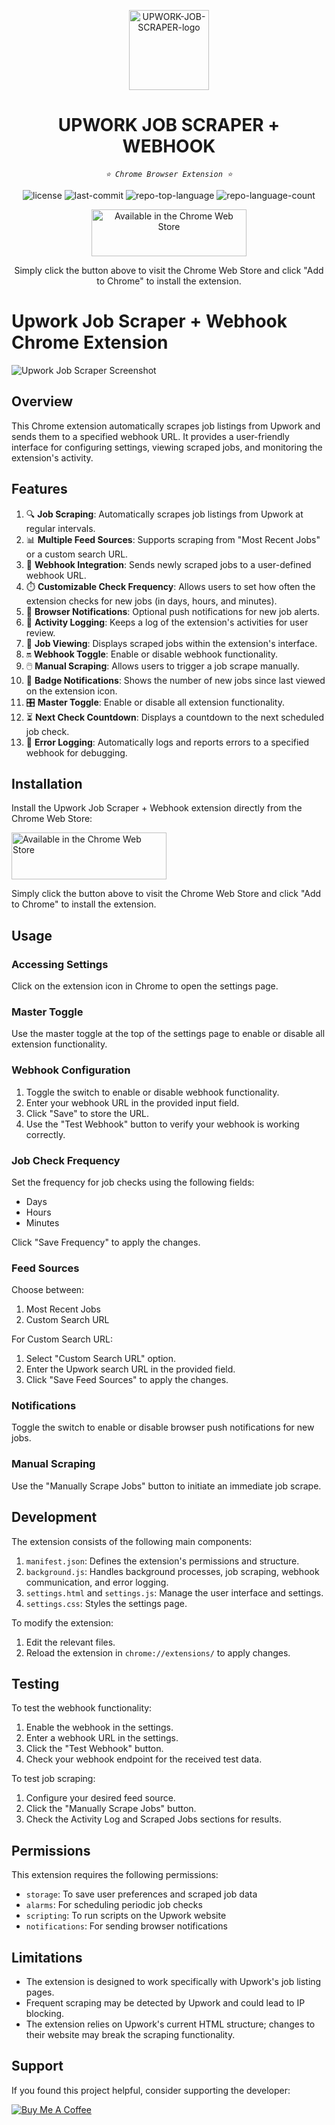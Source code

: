 <p align="center">
  <img src="upwork-job-scraper/icon128.png" width="128" height="128" alt="UPWORK-JOB-SCRAPER-logo">
</p>
<p align="center">
    <h1 align="center">UPWORK JOB SCRAPER + WEBHOOK</h1>
</p>
<p align="center">
    <em><code>⭐ Chrome Browser Extension ⭐</code></em>
</p>
<p align="center">
	<img src="https://img.shields.io/github/license/warezit/Upwork-Job-Scraper?style=default&logo=opensourceinitiative&logoColor=white&color=0080ff" alt="license">
	<img src="https://img.shields.io/github/last-commit/warezit/Upwork-Job-Scraper?style=default&logo=git&logoColor=white&color=0080ff" alt="last-commit">
	<img src="https://img.shields.io/github/languages/top/warezit/Upwork-Job-Scraper?style=default&color=0080ff" alt="repo-top-language">
	<img src="https://img.shields.io/github/languages/count/warezit/Upwork-Job-Scraper?style=default&color=0080ff" alt="repo-language-count">
</p>
<p align="center">
  <a href="https://chromewebstore.google.com/detail/upwork-job-scraper-+-webh/mojpfejnpifdgjjknalhghclnaifnjkg?authuser=0&hl=en" target="_blank">
    <img src="https://storage.googleapis.com/web-dev-uploads/image/WlD8wC6g8khYWPJUsQceQkhXSlv1/iNEddTyWiMfLSwFD6qGq.png" alt="Available in the Chrome Web Store" width="248" height="75">
  </a>
</p>

<p align="center">
  Simply click the button above to visit the Chrome Web Store and click "Add to Chrome" to install the extension.
</p>

# Upwork Job Scraper + Webhook Chrome Extension

![Upwork Job Scraper Screenshot](upwork-job-scraper/screenshot-1.30.png)

## Overview

This Chrome extension automatically scrapes job listings from Upwork and sends them to a specified webhook URL. It provides a user-friendly interface for configuring settings, viewing scraped jobs, and monitoring the extension's activity.

## Features

1. 🔍 **Job Scraping**: Automatically scrapes job listings from Upwork at regular intervals.
2. 📊 **Multiple Feed Sources**: Supports scraping from "Most Recent Jobs" or a custom search URL.
3. 🔗 **Webhook Integration**: Sends newly scraped jobs to a user-defined webhook URL.
4. ⏱️ **Customizable Check Frequency**: Allows users to set how often the extension checks for new jobs (in days, hours, and minutes).
5. 🔔 **Browser Notifications**: Optional push notifications for new job alerts.
6. 📝 **Activity Logging**: Keeps a log of the extension's activities for user review.
7. 👀 **Job Viewing**: Displays scraped jobs within the extension's interface.
8. 🔛 **Webhook Toggle**: Enable or disable webhook functionality.
9. 🖱️ **Manual Scraping**: Allows users to trigger a job scrape manually.
10. 🔢 **Badge Notifications**: Shows the number of new jobs since last viewed on the extension icon.
11. 🎛️ **Master Toggle**: Enable or disable all extension functionality.
12. ⏳ **Next Check Countdown**: Displays a countdown to the next scheduled job check.
13. 🐞 **Error Logging**: Automatically logs and reports errors to a specified webhook for debugging.

## Installation

Install the Upwork Job Scraper + Webhook extension directly from the Chrome Web Store:

<a href="https://chromewebstore.google.com/detail/upwork-job-scraper-+-webh/mojpfejnpifdgjjknalhghclnaifnjkg?authuser=0&hl=en" target="_blank">
  <img src="https://storage.googleapis.com/web-dev-uploads/image/WlD8wC6g8khYWPJUsQceQkhXSlv1/iNEddTyWiMfLSwFD6qGq.png" alt="Available in the Chrome Web Store" width="248" height="75">
</a>

Simply click the button above to visit the Chrome Web Store and click "Add to Chrome" to install the extension.

## Usage

### Accessing Settings

Click on the extension icon in Chrome to open the settings page.

### Master Toggle

Use the master toggle at the top of the settings page to enable or disable all extension functionality.

### Webhook Configuration

1. Toggle the switch to enable or disable webhook functionality.
2. Enter your webhook URL in the provided input field.
3. Click "Save" to store the URL.
4. Use the "Test Webhook" button to verify your webhook is working correctly.

### Job Check Frequency

Set the frequency for job checks using the following fields:

- Days
- Hours
- Minutes

Click "Save Frequency" to apply the changes.

### Feed Sources

Choose between:

1. Most Recent Jobs
2. Custom Search URL

For Custom Search URL:

1. Select "Custom Search URL" option.
2. Enter the Upwork search URL in the provided field.
3. Click "Save Feed Sources" to apply the changes.

### Notifications

Toggle the switch to enable or disable browser push notifications for new jobs.

### Manual Scraping

Use the "Manually Scrape Jobs" button to initiate an immediate job scrape.

## Development

The extension consists of the following main components:

1. `manifest.json`: Defines the extension's permissions and structure.
2. `background.js`: Handles background processes, job scraping, webhook communication, and error logging.
3. `settings.html` and `settings.js`: Manage the user interface and settings.
4. `settings.css`: Styles the settings page.

To modify the extension:

1. Edit the relevant files.
2. Reload the extension in `chrome://extensions/` to apply changes.

## Testing

To test the webhook functionality:

1. Enable the webhook in the settings.
2. Enter a webhook URL in the settings.
3. Click the "Test Webhook" button.
4. Check your webhook endpoint for the received test data.

To test job scraping:

1. Configure your desired feed source.
2. Click the "Manually Scrape Jobs" button.
3. Check the Activity Log and Scraped Jobs sections for results.

## Permissions

This extension requires the following permissions:

- `storage`: To save user preferences and scraped job data
- `alarms`: For scheduling periodic job checks
- `scripting`: To run scripts on the Upwork website
- `notifications`: For sending browser notifications

## Limitations

- The extension is designed to work specifically with Upwork's job listing pages.
- Frequent scraping may be detected by Upwork and could lead to IP blocking.
- The extension relies on Upwork's current HTML structure; changes to their website may break the scraping functionality.

## Support

If you found this project helpful, consider supporting the developer:

<a href="https://buymeacoffee.com/warezitb" target="_blank">
    <img src="https://img.buymeacoffee.com/button-api/?text=Buy%20me%20a%20coffee&emoji=&slug=warezitb&button_colour=FF5F5F&font_colour=ffffff&font_family=Cookie&outline_colour=000000&coffee_colour=ffffff" alt="Buy Me A Coffee">
</a>
